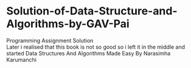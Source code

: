 # Solution-of-Data-Structure-and-Algorithms-by-GAV-Pai
Programming Assignment Solution</br>
Later i realised that this book is not so good so i left it in the middle and started 
Data Structures And Algorithms Made Easy By Narasimha Karumanchi

